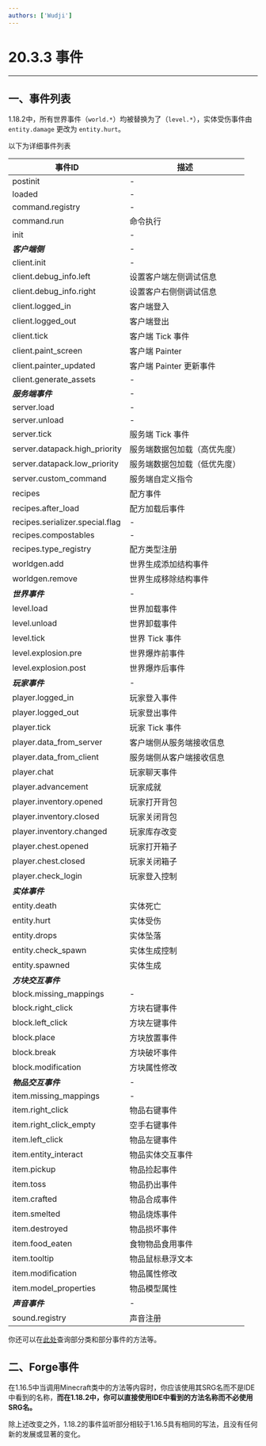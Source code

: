 ```yaml
---
authors: ['Wudji']
---
```


# 20.3.3 事件

***

## 一、事件列表

1.18.2中，所有世界事件（`world.*`）均被替换为了（`level.*`），实体受伤事件由 `entity.damage` 更改为 `entity.hurt`。

以下为详细事件列表

| 事件ID                            | 描述               |
| ------------------------------- | ---------------- |
| postinit                        | -                |
| loaded                          | -                |
| command.registry                | -                |
| command.run                     | 命令执行             |
| init                            | -                |
| _**客户端侧**_                      | -                |
| client.init                     | -                |
| client.debug\_info.left         | 设置客户端左侧调试信息      |
| client.debug\_info.right        | 设置客户右侧侧调试信息      |
| client.logged\_in               | 客户端登入            |
| client.logged\_out              | 客户端登出            |
| client.tick                     | 客户端 Tick 事件      |
| client.paint\_screen            | 客户端 Painter      |
| client.painter\_updated         | 客户端 Painter 更新事件 |
| client.generate\_assets         | -                |
| _**服务端事件**_                     | -                |
| server.load                     | -                |
| server.unload                   | -                |
| server.tick                     | 服务端 Tick 事件      |
| server.datapack.high\_priority  | 服务端数据包加载（高优先度）   |
| server.datapack.low\_priority   | 服务端数据包加载（低优先度）   |
| server.custom\_command          | 服务端自定义指令         |
| recipes                         | 配方事件             |
| recipes.after\_load             | 配方加载后事件          |
| recipes.serializer.special.flag | -                |
| recipes.compostables            | -                |
| recipes.type\_registry          | 配方类型注册           |
| worldgen.add                    | 世界生成添加结构事件       |
| worldgen.remove                 | 世界生成移除结构事件       |
| _**世界事件**_                      | -                |
| level.load                      | 世界加载事件           |
| level.unload                    | 世界卸载事件           |
| level.tick                      | 世界 Tick 事件       |
| level.explosion.pre             | 世界爆炸前事件          |
| level.explosion.post            | 世界爆炸后事件          |
| _**玩家事件**_                      | -                |
| player.logged\_in               | 玩家登入事件           |
| player.logged\_out              | 玩家登出事件           |
| player.tick                     | 玩家 Tick 事件       |
| player.data\_from\_server       | 客户端侧从服务端接收信息     |
| player.data\_from\_client       | 服务端侧从客户端接收信息     |
| player.chat                     | 玩家聊天事件           |
| player.advancement              | 玩家成就             |
| player.inventory.opened         | 玩家打开背包           |
| player.inventory.closed         | 玩家关闭背包           |
| player.inventory.changed        | 玩家库存改变           |
| player.chest.opened             | 玩家打开箱子           |
| player.chest.closed             | 玩家关闭箱子           |
| player.check\_login             | 玩家登入控制           |
| _**实体事件**_                      |                  |
| entity.death                    | 实体死亡             |
| entity.hurt                     | 实体受伤             |
| entity.drops                    | 实体坠落             |
| entity.check\_spawn             | 实体生成控制           |
| entity.spawned                  | 实体生成             |
| _**方块交互事件**_                    |                  |
| block.missing\_mappings         | -                |
| block.right\_click              | 方块右键事件           |
| block.left\_click               | 方块左键事件           |
| block.place                     | 方块放置事件           |
| block.break                     | 方块破坏事件           |
| block.modification              | 方块属性修改           |
| _**物品交互事件**_                    | -                |
| item.missing\_mappings          | -                |
| item.right\_click               | 物品右键事件           |
| item.right\_click\_empty        | 空手右键事件           |
| item.left\_click                | 物品左键事件           |
| item.entity\_interact           | 物品实体交互事件         |
| item.pickup                     | 物品捡起事件           |
| item.toss                       | 物品扔出事件           |
| item.crafted                    | 物品合成事件           |
| item.smelted                    | 物品烧炼事件           |
| item.destroyed                  | 物品损坏事件           |
| item.food\_eaten                | 食物物品食用事件         |
| item.tooltip                    | 物品鼠标悬浮文本         |
| item.modification               | 物品属性修改           |
| item.model\_properties          | 物品模型属性           |
| _**声音事件**_                      | -                |
| sound.registry                  | 声音注册             |

你还可以在[此处](https://kubejs.com/wiki/kubejs/)查询部分类和部分事件的方法等。

## 二、Forge事件

在1.16.5中当调用Minecraft类中的方法等内容时，你应该使用其SRG名而不是IDE中看到的名称，**而在1.18.2中，你可以直接使用IDE中看到的方法名称而不必使用SRG名。**

除上述改变之外，1.18.2的事件监听部分相较于1.16.5具有相同的写法，且没有任何新的发展或显著的变化。
